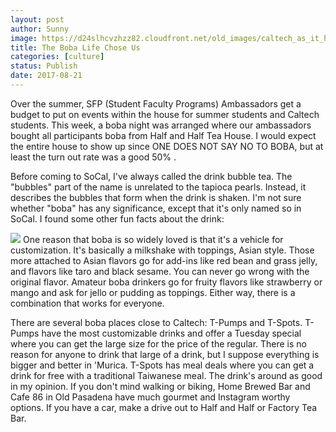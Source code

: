 ```yaml
---
layout: post
author: Sunny
image: https://d24slhcvzhzz82.cloudfront.net/old_images/caltech_as_it_happens/6a0105349b8251970b01bb09b2895e970d.jpg
title: The Boba Life Chose Us
categories: [culture]
status: Publish
date: 2017-08-21
---
```


Over the summer, SFP (Student Faculty Programs) Ambassadors get a budget to put on events within the house for summer students and Caltech students. This week, a boba night was arranged where our ambassadors bought all participants boba from Half and Half Tea House. I would expect the entire house to show up since ONE DOES NOT SAY NO TO BOBA, but at least the turn out rate was a good 50% .




Before coming to SoCal, I've always called the drink bubble tea. The "bubbles" part of the name is unrelated to the tapioca pearls. Instead, it describes the bubbles that form when the drink is shaken. I'm not sure whether "boba" has any significance, except that it's only named so in SoCal. I found some other fun facts about the drink:



![](https://d24slhcvzhzz82.cloudfront.net/old_images/caltech_as_it_happens/6a0105349b8251970b01b8d29995de970c.jpg)
One reason that boba is so widely loved is that it's a vehicle for customization. It's basically a milkshake with toppings, Asian style. Those more attached to Asian flavors go for add-ins like red bean and grass jelly, and flavors like taro and black sesame. You can never go wrong with the original flavor. Amateur boba drinkers go for fruity flavors like strawberry or mango and ask for jello or pudding as toppings. Either way, there is a combination that works for everyone.


There are several boba places close to Caltech: T-Pumps and T-Spots. T-Pumps have the most customizable drinks and offer a Tuesday special where you can get the large size for the price of the regular. There is no reason for anyone to drink that large of a drink, but I suppose everything is bigger and better in 'Murica. T-Spots has meal deals where you can get a drink for free with a traditional Taiwanese meal. The drink's around as good in my opinion. If you don't mind walking or biking, Home Brewed Bar and Cafe 86 in Old Pasadena have much gourmet and Instagram worthy options. If you have a car, make a drive out to Half and Half or Factory Tea Bar.

